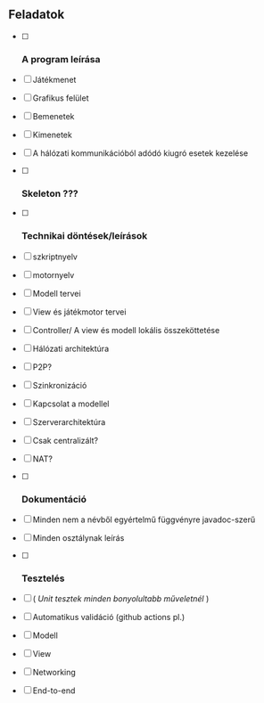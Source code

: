 ## Feladatok

- [ ] ### A program leírása
- [ ] Játékmenet
- [ ] Grafikus felület
- [ ] Bemenetek
- [ ] Kimenetek
- [ ] A hálózati kommunikációból adódó kiugró esetek kezelése

- [ ] ### Skeleton ???

- [ ] ### Technikai döntések/leírások
- [ ] szkriptnyelv
- [ ] motornyelv
- [ ] Modell tervei
- [ ] View és játékmotor tervei
- [ ] Controller/ A view és modell lokális összeköttetése
- [ ] Hálózati architektúra
- [ ] P2P?
- [ ] Szinkronizáció
- [ ] Kapcsolat a modellel
- [ ] Szerverarchitektúra
- [ ] Csak centralizált?
- [ ] NAT?

- [ ] ### Dokumentáció
- [ ] Minden nem a névből egyértelmű függvényre javadoc-szerű
- [ ] Minden osztálynak leírás

- [ ] ### Tesztelés
- [ ] ( _Unit tesztek minden bonyolultabb műveletnél_ )
- [ ] Automatikus validáció (github actions pl.)
- [ ] Modell
- [ ] View
- [ ] Networking
- [ ] End-to-end
